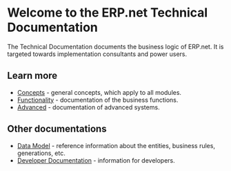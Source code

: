 # Welcome to the ERP.net Technical Documentation

The Technical Documentation documents the business logic of ERP.net.
It is targeted towards implementation consultants and power users.

## Learn more

- [Concepts](~/concepts/overview.md) - general concepts, which apply to all modules.
- [Functionality](~/modules/overview.md) - documentation of the business functions.
- [Advanced](~/advanced/index.md) - documentation of advanced systems.

## Other documentations
- [Data Model](https://erpnetdocs.github.io/model) - reference information about the entities, business rules, generations, etc.
- [Developer Documentation](https://erpnetdocs.github.io/dev) - information for developers.
